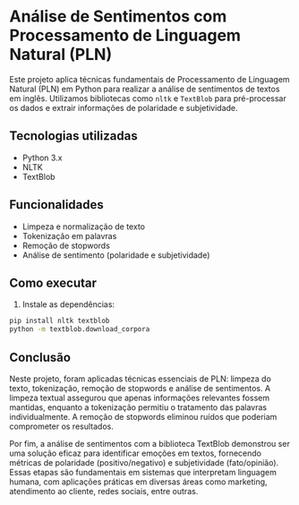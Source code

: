 # Análise de Sentimentos com Processamento de Linguagem Natural (PLN)

Este projeto aplica técnicas fundamentais de Processamento de Linguagem Natural (PLN) em Python para realizar a análise de sentimentos de textos em inglês. Utilizamos bibliotecas como `nltk` e `TextBlob` para pré-processar os dados e extrair informações de polaridade e subjetividade.

## Tecnologias utilizadas

- Python 3.x
- NLTK
- TextBlob

## Funcionalidades

- Limpeza e normalização de texto
- Tokenização em palavras
- Remoção de stopwords
- Análise de sentimento (polaridade e subjetividade)

## Como executar

1. Instale as dependências:

```bash
pip install nltk textblob
python -m textblob.download_corpora 
````
## Conclusão

Neste projeto, foram aplicadas técnicas essenciais de PLN: limpeza do texto, tokenização, remoção de stopwords e análise de sentimentos. A limpeza textual assegurou que apenas informações relevantes fossem mantidas, enquanto a tokenização permitiu o tratamento das palavras individualmente. A remoção de stopwords eliminou ruídos que poderiam comprometer os resultados.

Por fim, a análise de sentimentos com a biblioteca TextBlob demonstrou ser uma solução eficaz para identificar emoções em textos, fornecendo métricas de polaridade (positivo/negativo) e subjetividade (fato/opinião). Essas etapas são fundamentais em sistemas que interpretam linguagem humana, com aplicações práticas em diversas áreas como marketing, atendimento ao cliente, redes sociais, entre outras.
